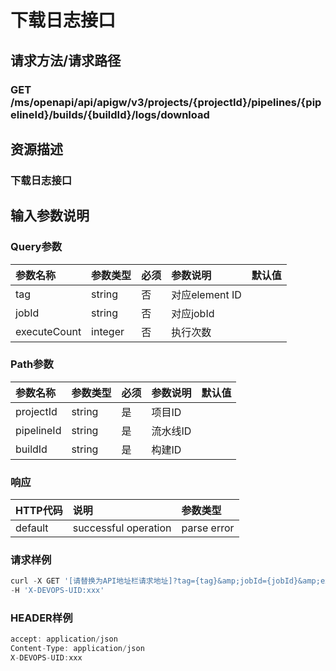 # 下载日志接口

## 请求方法/请求路径

### GET  /ms/openapi/api/apigw/v3/projects/{projectId}/pipelines/{pipelineId}/builds/{buildId}/logs/download

## 资源描述

### 下载日志接口

## 输入参数说明

### Query参数

| 参数名称 | 参数类型 | 必须 | 参数说明 | 默认值 |
| :--- | :--- | :--- | :--- | :--- |
| tag | string | 否 | 对应element ID |  |
| jobId | string | 否 | 对应jobId |  |
| executeCount | integer | 否 | 执行次数 |  |

### Path参数

| 参数名称 | 参数类型 | 必须 | 参数说明 | 默认值 |
| :--- | :--- | :--- | :--- | :--- |
| projectId | string | 是 | 项目ID |  |
| pipelineId | string | 是 | 流水线ID |  |
| buildId | string | 是 | 构建ID |  |

### 响应

| HTTP代码 | 说明 | 参数类型 |
| :--- | :--- | :--- |
| default | successful operation | parse error |

### 请求样例

```javascript
curl -X GET '[请替换为API地址栏请求地址]?tag={tag}&amp;jobId={jobId}&amp;executeCount={executeCount}' \
-H 'X-DEVOPS-UID:xxx'
```

### HEADER样例

```javascript
accept: application/json
Content-Type: application/json
X-DEVOPS-UID:xxx
```

